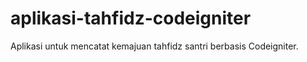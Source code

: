 # aplikasi-tahfidz-codeigniter
Aplikasi untuk mencatat kemajuan tahfidz santri berbasis Codeigniter.
